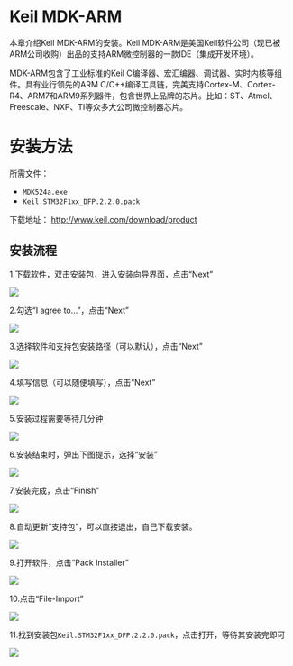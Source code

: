 # Keil MDK-ARM

本章介绍Keil MDK-ARM的安装。Keil MDK-ARM是美国Keil软件公司（现已被ARM公司收购）出品的支持ARM微控制器的一款IDE（集成开发环境）。

MDK-ARM包含了工业标准的Keil C编译器、宏汇编器、调试器、实时内核等组件。具有业行领先的ARM C/C++编译工具链，完美支持Cortex-M、Cortex-R4、ARM7和ARM9系列器件，包含世界上品牌的芯片。比如：ST、Atmel、Freescale、NXP、TI等众多大公司微控制器芯片。

# 安装方法

所需文件：
- `MDK524a.exe`
- `Keil.STM32F1xx_DFP.2.2.0.pack`

下载地址：
<http://www.keil.com/download/product>

## 安装流程

1.下载软件，双击安装包，进入安装向导界面，点击“Next”

![](../assets/installation-keil/pic-1.png)

2.勾选“I agree to...”，点击“Next”

![](../assets/installation-keil/pic-2.png)

3.选择软件和支持包安装路径（可以默认），点击“Next”

![](../assets/installation-keil/pic-3.png)

4.填写信息（可以随便填写），点击“Next”

![](../assets/installation-keil/pic-4.png)

5.安装过程需要等待几分钟

![](../assets/installation-keil/pic-5.png)

6.安装结束时，弹出下图提示，选择“安装”

![](../assets/installation-keil/pic-6.png)

7.安装完成，点击“Finish”

![](../assets/installation-keil/pic-7.png)

8.自动更新“支持包”，可以直接退出，自己下载安装。

![](../assets/installation-keil/pic-8.png)

9.打开软件，点击“Pack Installer”

![](../assets/installation-keil/pic-9.png)

10.点击“File-Import”

![](../assets/installation-keil/pic-10.png)

11.找到安装包`Keil.STM32F1xx_DFP.2.2.0.pack`，点击打开，等待其安装完即可

![](../assets/installation-keil/pic-11.png)